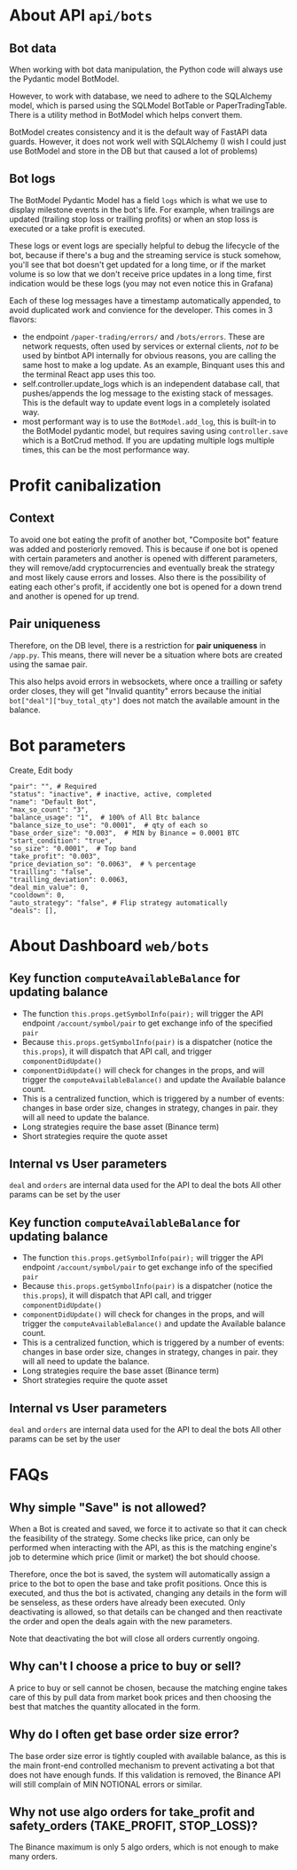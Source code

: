 # About API `api/bots`

## Bot data
When working with bot data manipulation, the Python code will always use the Pydantic model BotModel.

However, to work with database, we need to adhere to the SQLAlchemy model, which is parsed using the SQLModel BotTable or PaperTradingTable. There is a utility method in BotModel which helps convert them.

BotModel creates consistency and it is the default way of FastAPI data guards. However, it does not work well with SQLAlchemy (I wish I could just use BotModel and store in the DB but that caused a lot of problems)


## Bot logs
The BotModel Pydantic Model has a field `logs` which is what we use to display milestone events in the bot's life. For example, when trailings are updated (trailing stop loss or trailling profits) or when an stop loss is executed or a take profit is executed.

These logs or event logs are specially helpful to debug the lifecycle of the bot, because if there's a bug and the streaming service is stuck somehow, you'll see that bot doesn't get updated for a long time, or if the market volume is so low that we don't receive price updates in a long time, first indication would be these logs (you may not even notice this in Grafana)

Each of these log messages have a timestamp automatically appended, to avoid duplicated work and convience for the developer. This comes in 3 flavors:
- the endpoint `/paper-trading/errors/` and `/bots/errors`. These are network requests, often used by services or external clients, *not to* be used by bintbot API internally for obvious reasons, you are calling the same host to make a log update. As an example, Binquant uses this and the terminal React app uses this too.
- self.controller.update_logs which is an independent database call, that pushes/appends the log message to the existing stack of messages. This is the default way to update event logs in a completely isolated way.
- most performant way is to use the `BotModel.add_log`, this is built-in to the BotModel pydantic model, but requires saving using `controller.save` which is a BotCrud method. If you are updating multiple logs multiple times, this can be the most performance way.


# Profit canibalization

## Context
To avoid one bot eating the profit of another bot, "Composite bot" feature was added and posteriorly removed. This is because if one bot is opened with certain parameters and another is opened with different parameters, they will remove/add cryptocurrencies and eventually break the strategy and most likely cause errors and losses. Also there is the possibility of eating each other's profit, if accidently one bot is opened for a down trend and another is opened for up trend.


## Pair uniqueness
Therefore, on the DB level, there is a restriction for **pair uniqueness** in `/app.py`. This means, there will never be a situation where bots are created using the samae pair.

This also helps avoid errors in websockets, where once a trailling or safety order closes, they will get "Invalid quantity" errors because the initial `bot["deal"]["buy_total_qty"]` does not match the available amount in the balance.


# Bot parameters

Create, Edit body

```
"pair": "", # Required
"status": "inactive", # inactive, active, completed
"name": "Default Bot",
"max_so_count": "3",
"balance_usage": "1",  # 100% of All Btc balance
"balance_size_to_use": "0.0001",  # qty of each so
"base_order_size": "0.003",  # MIN by Binance = 0.0001 BTC
"start_condition": "true",
"so_size": "0.0001",  # Top band
"take_profit": "0.003",
"price_deviation_so": "0.0063",  # % percentage
"trailling": "false",
"trailling_deviation": 0.0063,
"deal_min_value": 0,
"cooldown": 0,
"auto_strategy": "false", # Flip strategy automatically
"deals": [],
```


# About Dashboard `web/bots`

## Key function `computeAvailableBalance` for updating balance

- The function `this.props.getSymbolInfo(pair);` will trigger the API endpoint `/account/symbol/pair` to get exchange info of the specified `pair`
- Because `this.props.getSymbolInfo(pair)` is a dispatcher (notice the `this.props`), it will dispatch that API call, and trigger `componentDidUpdate()`
- `componentDidUpdate()` will check for changes in the props, and will trigger the `computeAvailableBalance()` and update the Available balance count.
- This is a centralized function, which is triggered by a number of events: changes in base order size, changes in strategy, changes in pair. they will all need to update the balance.
- Long strategies require the base asset (Binance term)
- Short strategies require the quote asset


## Internal vs User parameters

`deal` and `orders` are internal data used for the API to deal the bots
All other params can be set by the user

## Key function `computeAvailableBalance` for updating balance

- The function `this.props.getSymbolInfo(pair);` will trigger the API endpoint `/account/symbol/pair` to get exchange info of the specified `pair`
- Because `this.props.getSymbolInfo(pair)` is a dispatcher (notice the `this.props`), it will dispatch that API call, and trigger `componentDidUpdate()`
- `componentDidUpdate()` will check for changes in the props, and will trigger the `computeAvailableBalance()` and update the Available balance count.
- This is a centralized function, which is triggered by a number of events: changes in base order size, changes in strategy, changes in pair. they will all need to update the balance.
- Long strategies require the base asset (Binance term)
- Short strategies require the quote asset


## Internal vs User parameters

`deal` and `orders` are internal data used for the API to deal the bots
All other params can be set by the user

# FAQs

## Why simple "Save" is not allowed?
When a Bot is created and saved, we force it to activate so that it can check the feasibility of the strategy. Some checks like price, can only be performed when interacting with the API, as this is the matching engine's job to determine which price (limit or market) the bot should choose.

Therefore, once the bot is saved, the system will automatically assign a price to the bot to open the base and take profit positions. Once this is executed, and thus the bot is activated, changing any details in the form will be senseless, as these orders have already been executed. Only deactivating is allowed, so that details can be changed and then reactivate the order and open the deals again with the new parameters.

Note that deactivating the bot will close all orders currently ongoing.
## Why can't I choose a price to buy or sell?
A price to buy or sell cannot be chosen, because the matching engine takes care of this by pull data from market book prices and then choosing the best that matches the quantity allocated in the form.

## Why do I often get base order size error?
The base order size error is tightly coupled with available balance, as this is the main front-end controlled mechanism to prevent activating a bot that does not have enough funds. If this validation is removed, the Binance API will still complain of MIN NOTIONAL errors or similar.

## Why not use algo orders for take_profit and safety_orders (TAKE_PROFIT, STOP_LOSS)?
The Binance maximum is only 5 algo orders, which is not enough to make many orders.